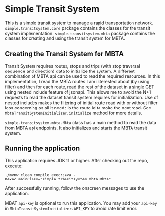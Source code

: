 # Simple Transit System
This is a simple transit system to manage a rapid transportation network. `simple.transitsystem.core` package contains 
the classes for the transit system implementation. `simple.transitsystem.mbta` package contains the classes for creating
and using the transit system for MBTA. 

## Creating the Transit System for MBTA
Transit System requires routes, stops and trips (with stop traversal sequence and direction) data to initialize the 
system. A different combination of MBTA api can be used to read the required resources. In this implementation, 
I read the MBTA routes I am interested about (by using filter) and then for each route, read the rest of 
the dataset in a single GET using nested include feature of jsonapi. This allows me to avoid the N+1 requests to read 
the dataset transit system requires for initialization. Use of nested includes makes the filtering of initial route read
with or without filter less concerning as all it needs is the route id to make the next read. 
See `MbtaTransitSystemInitializer.initialize` method for more details.

`simple.transitsystem.mbta.Mbta` class has a main method to read the data from MBTA api endpoints. It also initializes
and starts the MBTA transit system.

## Running the application
This application requires JDK 11 or higher. After checking out the repo, execute:
````
./mvnw clean compile exec:java -Dexec.mainClass="simple.transitsystem.mbta.Mbta"
````
After successfully running, follow the onscreen messages to use the application. 

MBAT `api-key` is optional to run this application. You may add your `api-key` in `MbtaTransitSystemInitializer.API_KEY`
to avoid rate limit error.





